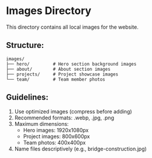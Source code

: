 # Images Directory

This directory contains all local images for the website.

## Structure:
```
images/
├── hero/         # Hero section background images
├── about/        # About section images
├── projects/     # Project showcase images
└── team/         # Team member photos
```

## Guidelines:
1. Use optimized images (compress before adding)
2. Recommended formats: .webp, .jpg, .png
3. Maximum dimensions:
   - Hero images: 1920x1080px
   - Project images: 800x600px
   - Team photos: 400x400px
4. Name files descriptively (e.g., bridge-construction.jpg)